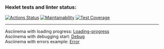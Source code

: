 ### Hexlet tests and linter status:
[![Actions Status](https://github.com/ViktorFAlex/backend-project-4/workflows/hexlet-check/badge.svg)](https://github.com/ViktorFAlex/backend-project-4/actions)
[![Maintainability](https://api.codeclimate.com/v1/badges/dca3b6bfe7da0d7f91c7/maintainability)](https://codeclimate.com/github/ViktorFAlex/backend-project-4/maintainability)
[![Test Coverage](https://api.codeclimate.com/v1/badges/dca3b6bfe7da0d7f91c7/test_coverage)](https://codeclimate.com/github/ViktorFAlex/backend-project-4/test_coverage)
***
Asciinema with loading progress: [Loading-progress](https://asciinema.org/a/571387)  
Asciinema with debugging start: [Debug](https://asciinema.org/a/570874)  
Asciinema with errors example: [Error](https://asciinema.org/a/571242)

